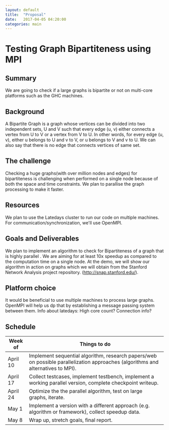 ```yaml
---
layout: default
title:  "Proposal"
date:   2017-04-05 04:20:00
categories: main
---
```


# Testing Graph Bipartiteness using MPI
## Summary
We are going to check if a large graphs is bipartite or not  on multi-core platforms such as the GHC machines.

## Background
A Bipartite Graph is a graph whose vertices can be divided into two independent sets, U and V such that every edge (u, v) either connects a vertex from U to V or a vertex from V to U. In other words, for every edge (u, v), either u belongs to U and v to V, or u belongs to V and v to U. We can also say that there is no edge that connects vertices of same set.

## The challenge 
 Checking a huge graphs(with over million nodes and edges) for bipartiteness is challenging when performed on a single node because of both the space and
 time constraints. We plan to parallise the graph processing to make it faster.

## Resources

We plan to use the Latedays cluster to run our code on multiple machines. For communication/synchronization, we'll use OpenMPI.

## Goals and Deliverables

 We plan to implement an algorithm to check for Bipartiteness of a graph that is highly parallel . We are aiming for at least 10x speedup as compared to the computation time on a single node. At the demo, we will show our algorithm in action on graphs which we will obtain from the Stanford Network Analysis
 project repository. (http://snap.stanford.edu/).



## Platform choice
It would be beneficial to use multiple machines to process large graphs. OpenMPI will help us dp that by establishing a message passing system between them. Info about latedays: High core count? Connection info? 

## Schedule

| Week of  | Things to do |
| ------------- | ------------- |
| April 10  | Implement sequential algorithm, research papers/web on possible parallelization approaches (algorithms and alternatives to MPI).   |
| April 17 | Collect testcases, implement testbench, implement a working parallel version, complete checkpoint writeup. |
| April 24 | Optimize the the parallel algorithm, test on large graphs, iterate. |
| May 1    | Implement a version with a different approach (e.g. algorithm or framework), collect speedup data. |
| May 8    | Wrap up, stretch goals, final report. |

[jekyll-gh]: https://github.com/mojombo/jekyll
[jekyll]:    http://jekyllrb.com

